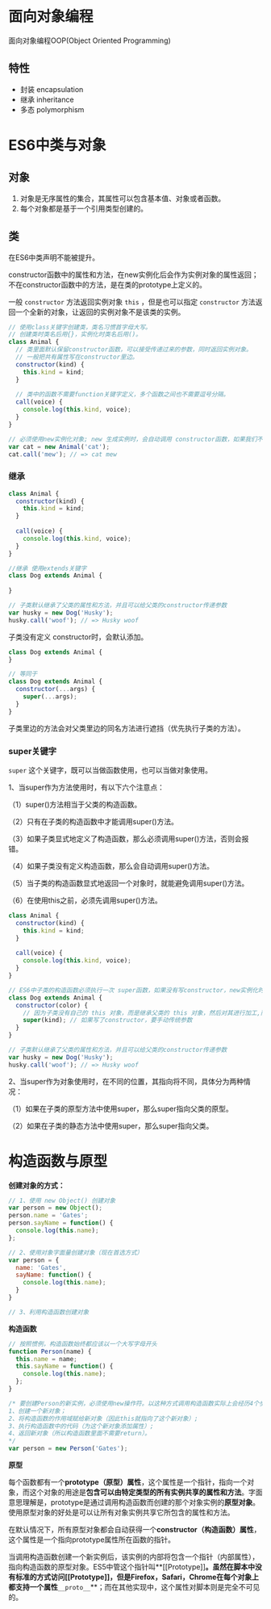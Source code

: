 # 面向对象编程

面向对象编程OOP(Object Oriented Programming)

## 特性

* 封装 encapsulation
* 继承 inheritance
* 多态 polymorphism

# ES6中类与对象

## 对象

1. 对象是无序属性的集合，其属性可以包含基本值、对象或者函数。
2. 每个对象都是基于一个引用类型创建的。

## 类

在ES6中类声明不能被提升。

constructor函数中的属性和方法，在new实例化后会作为实例对象的属性返回；不在constructor函数中的方法，是在类的prototype上定义的。

一般 `constructor` 方法返回实例对象 `this` ，但是也可以指定 `constructor` 方法返回一个全新的对象，让返回的实例对象不是该类的实例。

```javascript
// 使用class关键字创建类，类名习惯首字母大写。
// 创建类时类名后用{}，实例化时类名后用()。
class Animal {
  // 类里面默认保留constructor函数，可以接受传递过来的参数，同时返回实例对象。
  // 一般把共有属性写在constructor里边。
  constructor(kind) {
    this.kind = kind;
  }
  
  // 类中的函数不需要function关键字定义，多个函数之间也不需要逗号分隔。
  call(voice) {
    console.log(this.kind, voice);
  }
}

// 必须使用new实例化对象; new 生成实例时，会自动调用 constructor函数，如果我们不写，类也会自动生成这个函数。
var cat = new Animal('cat');
cat.call('mew'); // => cat mew

```

### 继承

```javascript
class Animal {
  constructor(kind) {
    this.kind = kind;
  }
  
  call(voice) {
    console.log(this.kind, voice);
  }
}

//继承 使用extends关键字
class Dog extends Animal {
  
}

// 子类默认继承了父类的属性和方法，并且可以给父类的constructor传递参数
var husky = new Dog('Husky');
husky.call('woof'); // => Husky woof
```

子类没有定义 constructor时，会默认添加。

```javascript
class Dog extends Animal {
}

// 等同于
class Dog extends Animal {
  constructor(...args) {
    super(...args);
  }
}
```

子类里边的方法会对父类里边的同名方法进行遮挡（优先执行子类的方法）。

### super关键字

`super` 这个关键字，既可以当做函数使用，也可以当做对象使用。

1、当super作为方法使用时，有以下六个注意点：

（1）super()方法相当于父类的构造函数。

（2）只有在子类的构造函数中才能调用super()方法。

（3）如果子类显式地定义了构造函数，那么必须调用super()方法，否则会报错。

（4）如果子类没有定义构造函数，那么会自动调用super()方法。

（5）当子类的构造函数显式地返回一个对象时，就能避免调用super()方法。

（6）在使用this之前，必须先调用super()方法。

```javascript
class Animal {
  constructor(kind) {
    this.kind = kind;
  }
  
  call(voice) {
    console.log(this.kind, voice);
  }
}

// ES6中子类的构造函数必须执行一次 super函数，如果没有写constructor，new实例化时会自动添加constructor和super。
class Dog extends Animal {
  constructor(color) {
    // 因为子类没有自己的 this 对象，而是继承父类的 this 对象，然后对其进行加工,而 super 就代表了父类的构造函数，使用this之前必须先调用super方法。
    super(kind); // 如果写了constructor，要手动传统参数
  }
}

// 子类默认继承了父类的属性和方法，并且可以给父类的constructor传递参数
var husky = new Dog('Husky');
husky.call('woof'); // => Husky woof
```

2、当super作为对象使用时，在不同的位置，其指向将不同，具体分为两种情况：

（1）如果在子类的原型方法中使用super，那么super指向父类的原型。

（2）如果在子类的静态方法中使用super，那么super指向父类。

# 构造函数与原型

**创建对象的方式：**

```javascript
// 1、使用 new Object() 创建对象
var person = new Object();
person.name = 'Gates';
person.sayName = function() {
  console.log(this.name);
};

// 2、使用对象字面量创建对象（现在首选方式）
var person = {
  name: 'Gates',
  sayName: function() {
    console.log(this.name);
  }
}

// 3、利用构造函数创建对象
```

**构造函数**

```javascript
// 按照惯例，构造函数始终都应该以一个大写字母开头
function Person(name) {
  this.name = name;
  this.sayName = function() {
    console.log(this.name);
  };
}

/* 要创建Person的新实例，必须使用new操作符。以这种方式调用构造函数实际上会经历4个步骤：
1、创建一个新对象；
2、将构造函数的作用域赋给新对象（因此this就指向了这个新对象）;
3、执行构造函数中的代码（为这个新对象添加属性）;
4、返回新对象（所以构造函数里面不需要return）。
*/
var person = new Person('Gates');
```

**原型**

每个函数都有一个**prototype（原型）属性**，这个属性是一个指针，指向一个对象，而这个对象的用途是**包含可以由特定类型的所有实例共享的属性和方法**。字面意思理解是，prototype是通过调用构造函数而创建的那个对象实例的**原型对象**。使用原型对象的好处是可以让所有对象实例共享它所包含的属性和方法。

在默认情况下，所有原型对象都会自动获得一个**constructor（构造函数）属性**，这个属性是一个指向prototype属性所在函数的指针。

当调用构造函数创建一个新实例后，该实例的内部将包含一个指针（内部属性），指向构造函数的原型对象。ES5中管这个指针叫**[[Prototype]]**。虽然在脚本中没有标准的方式访问[[Prototype]]，但是Firefox，Safari，Chrome在每个对象上都支持一个属性**`__proto__`**；而在其他实现中，这个属性对脚本则是完全不可见的。